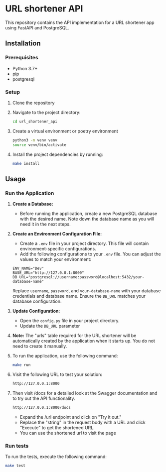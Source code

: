 # URL shortener API

This repository contains the API implementation for a URL shortener app using FastAPI and PostgreSQL.

## Installation

### Prerequisites

- Python 3.7+
- pip
- postgresql

### Setup

1. Clone the repository

1. Navigate to the project directory:
    ```bash
    cd url_shortener_api
    ```
1. Create a virtual environment or poetry environment 
    ```bash
    python3 -m venv venv
    source venv/bin/activate
    ```

1. Install the project dependencies by running:
    ```bash
    make install
    ```

## Usage

### Run the Application

1. **Create a Database:**
    - Before running the application, create a new PostgreSQL database with the desired name. Note down the database name as you will need it in the next steps.

1. **Create an Environment Configuration File:**
    - Create a `.env` file in your project directory. This file will contain environment-specific configurations.
    - Add the following configurations to your `.env` file. You can adjust the values to match your environment:

    ```plaintext
    ENV_NAME="Dev"
    BASE_URL="http://127.0.0.1:8000"
    DB_URL="postgresql://username:password@localhost:5432/your-database-name"
    ```

    Replace `username`, `password`, and `your-database-name` with your database credentials and database name. Ensure the `DB_URL` matches your database configuration.

1. **Update Configuration:**
    - Open the `config.py` file in your project directory.
    - Update the `DB_URL` parameter 

1. **Note:** The "urls" table required for the URL shortener will be automatically created by the application when it starts up. You do not need to create it manually.

1. To run the application, use the following command:
    ```bash
    make run
    ```

1. Visit the following URL to test your solution:
    ```bash
    http://127.0.0.1:8000
    ```

1. Then visit /docs for a detailed look at the Swagger documentation and to try out the API functionality.
    ```bash
    http://127.0.0.1:8000/docs
    ```
    * Expand the /url endpoint and click on "Try it out."
    * Replace the "string" in the request body with a URL and click "Execute" to get the shortened URL.
    * You can use the shortened url to visit the page

### Run tests

To run the tests, execute the following command:

```bash
make test
```